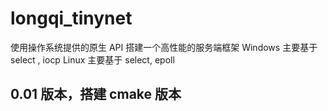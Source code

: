 # longqi_tinynet
使用操作系统提供的原生 API 搭建一个高性能的服务端框架
Windows 主要基于 select , iocp
Linux 主要基于 select, epoll

## 0.01 版本，搭建 cmake 版本